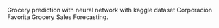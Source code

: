 
Grocery prediction with neural network with kaggle dataset Corporación Favorita Grocery Sales Forecasting.
